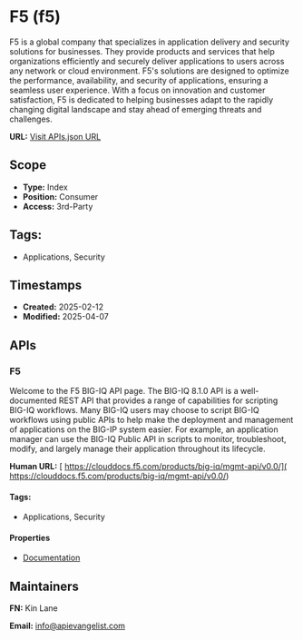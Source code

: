 # F5 (f5)
F5 is a global company that specializes in application delivery and security solutions for businesses. They provide products and services that help organizations efficiently and securely deliver applications to users across any network or cloud environment. F5's solutions are designed to optimize the performance, availability, and security of applications, ensuring a seamless user experience. With a focus on innovation and customer satisfaction, F5 is dedicated to helping businesses adapt to the rapidly changing digital landscape and stay ahead of emerging threats and challenges.

**URL:** [Visit APIs.json URL](https://raw.githubusercontent.com/api-evangelist/f5/refs/heads/main/apis.yml)

## Scope

- **Type:** Index 
- **Position:** Consumer 
- **Access:** 3rd-Party 

## Tags:

 - Applications, Security

## Timestamps

- **Created:** 2025-02-12 
- **Modified:** 2025-04-07 

## APIs

### F5
Welcome to the F5 BIG-IQ API page. The BIG-IQ 8.1.0 API is a well-documented REST API that provides a range of capabilities for scripting BIG-IQ workflows. Many BIG-IQ users may choose to script BIG-IQ workflows using public APIs to help make the deployment and management of applications on the BIG-IP system easier. For example, an application manager can use the BIG-IQ Public API in scripts to monitor, troubleshoot, modify, and largely manage their application throughout its lifecycle. 

**Human URL:** [ https://clouddocs.f5.com/products/big-iq/mgmt-api/v0.0/]( https://clouddocs.f5.com/products/big-iq/mgmt-api/v0.0/)


#### Tags:

 - Applications, Security

#### Properties

- [Documentation]( https://clouddocs.f5.com/products/big-iq/mgmt-api/v0.0/)

## Maintainers

**FN:** Kin Lane

**Email:** info@apievangelist.com

